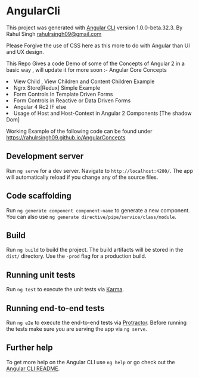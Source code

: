 # AngularCli

This project was generated with [Angular CLI](https://github.com/angular/angular-cli) version 1.0.0-beta.32.3.
By Rahul Singh <rahulrsingh09@gmail.com>

Please Forgive the use of CSS here as this more to do with Angular than UI and UX design.

This Repo Gives a code Demo of some of the Concepts of Angular 2 in a basic way , will update it for more soon :- 
Angular Core Concepts

<li>View Child , View Children and Content Children Example</li>
<li>Ngrx Store[Redux] Simple Example</li>
<li>Form Controls In Template Driven Forms</li>
<li>Form Controls in Reactive or Data Driven Forms </li>
<li>Angular 4 Rc2 IF else</li>
<li>Usage of Host and Host-Context in Angular 2 Components [The shadow Dom]</li>

Working Example of the following code can be found under 
https://rahulrsingh09.github.io/AngularConcepts


## Development server
Run `ng serve` for a dev server. Navigate to `http://localhost:4200/`. The app will automatically reload if you change any of the source files.

## Code scaffolding

Run `ng generate component component-name` to generate a new component. You can also use `ng generate directive/pipe/service/class/module`.

## Build

Run `ng build` to build the project. The build artifacts will be stored in the `dist/` directory. Use the `-prod` flag for a production build.

## Running unit tests

Run `ng test` to execute the unit tests via [Karma](https://karma-runner.github.io).

## Running end-to-end tests

Run `ng e2e` to execute the end-to-end tests via [Protractor](http://www.protractortest.org/).
Before running the tests make sure you are serving the app via `ng serve`.

## Further help

To get more help on the Angular CLI use `ng help` or go check out the [Angular CLI README](https://github.com/angular/angular-cli/blob/master/README.md).
